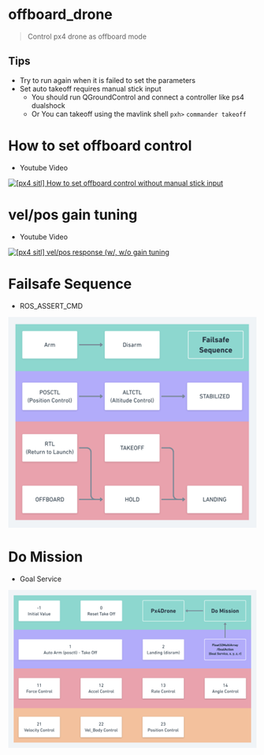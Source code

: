 # offboard_drone
> Control px4 drone as offboard mode
 
## Tips
- Try to run again when it is failed to set the parameters
- Set auto takeoff requires manual stick input
    - You should run QGroundControl and connect a controller like ps4 dualshock
    - Or You can takeoff using the mavlink shell ```pxh>```
    ```commander takeoff```

# How to set offboard control
- Youtube Video

[![[px4 sitl] How to set offboard control without manual stick input](https://img.youtube.com/vi/Tuyt5qW3Nhs/0.jpg)](https://www.youtube.com/watch?v=Tuyt5qW3Nhs)

# vel/pos gain tuning
- Youtube Video

[![[px4 sitl] vel/pos response (w/, w/o gain tuning](https://img.youtube.com/vi/QMwc--2zklE/0.jpg)](https://www.youtube.com/watch?v=QMwc--2zklE)

# Failsafe Sequence
- ROS_ASSERT_CMD

<img src="https://github.com/finani/offboard_drone/blob/master/images/Offboard_Drone_Failsafe_Sequence.png" width="800px" title="Failsafe Sequence"></img>

# Do Mission
- Goal Service

<img src="https://github.com/finani/offboard_drone/blob/master/images/Offboard_Drone_Do_Mission.png" width="800px" title="Do Mission"></img>
